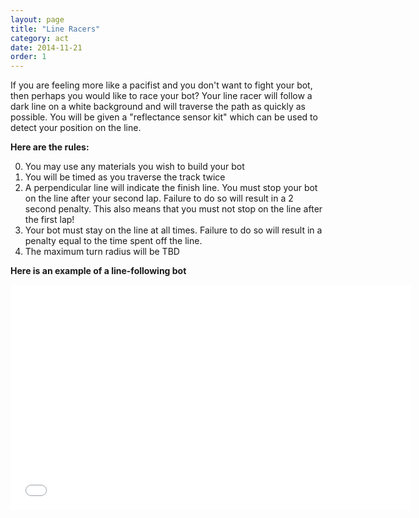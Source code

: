 ```yaml
---
layout: page
title: "Line Racers"
category: act
date: 2014-11-21
order: 1
---
```


If you are feeling more like a pacifist and you don't want to fight your bot, then perhaps you would like to race your bot?  Your line racer will follow a dark line on a white background and will traverse the path as quickly as possible.  You will be given a "reflectance sensor kit" which can be used to detect your position on the line.  

**Here are the rules:**

0. You may use any materials you wish to build your bot
0. You will be timed as you traverse the track twice
0. A perpendicular line will indicate the finish line.  You must stop your bot on the line after your second lap.  Failure to do so will result in a 2 second penalty.  This also means that you must not stop on the line after the first lap!
0. Your bot must stay on the line at all times.  Failure to do so will result in a penalty equal to the time spent off the line.
0. The maximum turn radius will be TBD

**Here is an example of a line-following bot**

<iframe width="640" height="360" src="//www.youtube.com/embed/i6n4CwqQer0" frameborder="0" allowfullscreen></iframe>


